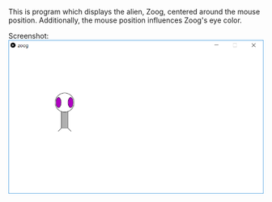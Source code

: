 This is program which displays the alien, Zoog, centered around the mouse position. Additionally, the mouse position influences Zoog's eye color.

Screenshot:  
![Zoog](zoog.png)